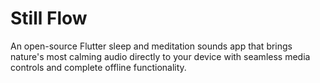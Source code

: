 # Still Flow

An open-source Flutter sleep and meditation sounds app that brings nature's most
calming audio directly to your device with seamless media controls and complete offline functionality.
